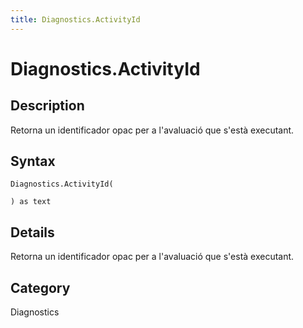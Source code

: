 ```yaml
---
title: Diagnostics.ActivityId
---
```


# Diagnostics.ActivityId


## Description

Retorna un identificador opac per a l&#39;avaluació que s&#39;està executant.


## Syntax

```powerquery
Diagnostics.ActivityId(

) as text
```


## Details

Retorna un identificador opac per a l'avaluació que s'està executant.



## Category
Diagnostics
